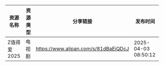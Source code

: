 | 资源名称     | 资源类型 | 分享链接                                 | 发布时间                |
| -------- | ---- | ------------------------------------ | ------------------- |
| Z值得爱2025 | 电视剧  | https://www.alipan.com/s/81dBaEiQDcJ | 2025-04-03 08:50:12 |
